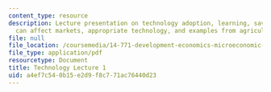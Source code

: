 ```yaml
---
content_type: resource
description: Lecture presentation on technology adoption, learning, savings, how technology
  can affect markets, appropriate technology, and examples from agriculture.
file: null
file_location: /coursemedia/14-771-development-economics-microeconomic-issues-and-policy-models-fall-2008/a4ef7c540b15e2d9f8c771ac76440d23_lec15.pdf
file_type: application/pdf
resourcetype: Document
title: Technology Lecture 1
uid: a4ef7c54-0b15-e2d9-f8c7-71ac76440d23
---
```

